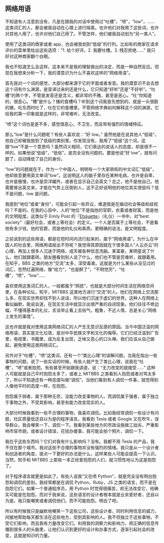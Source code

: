 <div class="inner">
<h2>网络用语</h2>
<p>不知道有人注意到没有，凡是在跟我的对话中使用过“吐槽”，“喷”，“low”，…… 这类词汇的人，都会被我自动在心理上进行隔离。也许他们对我用了这些词，也许对其他人用了，也许对他们自己用了。不管怎样，他们被我自动划为“另一类人”。</p>
<p>使用了这类词的商家或者 app，也会被我划到“低级”的行列。比如有的商家在请求评价的菜单里给出这些选项：“1. 给个好评。2. 我要吐槽。3. 残忍拒绝……” 我只好对这种商家翻个白眼。</p>
<p>我也不知道怎么会这样，这本来不是我的理智做出的决定，而是一种自然反应。但现在我想来分析一下，我的潜意识为什么不喜欢这样的“网络用语”。</p>
<p>首先我对一个词的感觉，大部分都来源于它的字面或者发音。我的潜意识不会去想这个词有什么渊源，是音译过来的还是什么，它只知道“好听”还是“不好听”。“吐槽”的两个字，不管是发音还是含义，都非常的不雅，甚至是恶心。“吐”你知道的，很恶心。“槽”是什么？猪的食槽吗？听到这个词我首先想到的，就是一头很脏的猪，吃东西时吐了，吐在它的食槽里。不管网络字典如何解释这个词的渊源，它给我的第一印象就是这样的，非常难听，无法改变。</p>
<p>“喷”这个词也是差不多，感觉很恶心，不卫生，而且带有强烈的情绪特征。</p>
<p>那么“low”是什么问题呢？有些人喜欢说：“好 low。” 虽然他是在说其他人“低级”，他自己却被我放到了低级的类别里。你发现没有，我用了“低级”这个词，这跟“low”不是一个意思吗？虽然词义相同，它们表达的说话人的态度，却是很不一样的。如果他说“低级”，“低俗”，是完全没有问题的。要是他说“好 low”，就有问题了，自动降低了自己的身份。</p>
<p>“low”的问题就在于，作为一个中国人，明明有一个大家熟知的中文词汇“低级”，他却故意要用英文单词“low”。这说明这人的脑子里存在某种毛病，也许是自卑，也许是傲慢，也许是崇洋媚外，或者在显示自己会英文？总之，他不是他自己。他需要冒出英文来，才能在气势上压倒别人，这不正好说明他的地位其实很低吗？低不是问题，low 是问题。</p>
<p>我提到“地位”或者“身份”，可能会引起一些异议，难道我是在煽动社会等级和歧视吗？不是的。在我的心目中，人的“地位”不是指他的官职，衣着或者财富，而是他的文明程度。这类似于 Emily Post 的『<a href="https://en.wikipedia.org/wiki/Etiquette">Etiquette</a>』（礼仪）一书中，对“best society”（最好社会，或者上等社会）的定义。一个人是否属于上等社会，不是看他有多少钱，他的官爵，而是他的礼仪和素质。更精确的说法，是文明程度。</p>
<p>之前说到的这些用语，都是在短时间内流行起来的，属于“网络用语”。为什么在中国人的社会里，网络用语层出不穷呢？我觉得其原因就在于很多国人“人云亦云”的心理，再加上很多人沉迷于网络，成天被各种信息洗脑。某富豪，某明星说了什么，他们就跟着转。朋友圈看到别人说了什么，他们也不管是否难听，就跟着用。在知乎，BBS 之类的地方“交流”太多，深受毒害。这就是为什么某些从没见过的词汇，忽然红遍网络，像“给力”，“也是醉了”，“不明觉厉”，“吐槽”，“喷”，“low”……</p>
<p>喜欢使用这类词汇的人，一般都属于“网民”，也就是大部分时间生活在网络空间里，在各种论坛，知乎，MITBBS 这类地方进行“交流”的人。他们在网络上交流那么多，在现实世界却找不到人说话，所以他们沉迷于虚幻的世界。这种人在网络上看似幽默，能说会道，在现实生活中就显示出很严重的自闭现象。他们往往不修边幅，不懂得基本的礼仪，言谈举止看上去俗气，粗鲁，不近人情，总是关心“网络上发生的事情”。</p>
<p>这也许就是我对使用这类网络词汇的人产生无意识反感的原因。当今中国泛滥的网络用语，其实是文化垃圾，是对中华民族文字和文化的侮辱。它们已经泛滥到广告里，电视里，书籍里，成为反复出现，乏味又恶心的口头禅。我们应该从自己做起，避免使用这类网络词汇。</p>
<p>另外对于“吐槽”，“喷”这类词，还有一个“类比心理”的误解问题。当我在指出一些事物的问题，说了一些实话的时候，有些人就产生了类比心理，说我在“吐槽”，“喷”或者抱怨。有些甚至开始跟我讲道，说：“无力改变的就接受……” 这种人可能就是自己平时抱怨太多了，或者上 MITBBS 之类看别人抱怨或者对骂太多了，所以不知道还有一种态度叫做“调侃”。当他们看到有人调侃一件事，就觉得别人像他平时的态度一样，在抱怨。</p>
<p>抱怨属于弱者，属于那种无奈，没能力改变事物的人。而调侃属于强者，属于独立于事物之外，不受其影响，甚至有能力改变现实的人。</p>
<p>大部分时候我看到一些不合理的事物，我喜欢调侃。比如我经常调侃一些设计有问题，社区质量低还自以为是的程序语言。我看到 Tesla 或者 Google 又在吹牛，误导群众，我会嘲笑一下，调侃一下。我看到某些地方的市政设施做工拙劣，严重影响市容市貌，或者设计错误，花钱办傻事，我可能会拍个照片，调侃一下。</p>
<p>我在乎这些东西吗？它们对我有什么影响吗？没有。我都不用 Tesla 的产品，我不住在那个城市。我对这些不合理的事物并没有强烈的情绪。我只是从一个设计者和创造者的角度，提点一下更好的办法是什么，这样某些人可能会提高一下认识。当然，知乎和 MITBBS 上那些一本正经爱抱怨的人们，就习惯性地认为这是抱怨了。</p>
<p>对于程序语言就更是如此了。有些人说我“又在喷 Python”，就是完全没有明白抱怨和调侃的差别。我经常都是在调侃 Python，Ruby，JS 之类的语言，而不是在抱怨它们。如果一个普通程序员，用 Python 时觉得很痛苦，却无法改变它，他确实可能是在抱怨。而对于我来说，这些语言的设计者根本就是业余爱好者，还自以为是。我只能嘲笑或者调侃他们，而不可能抱怨。明白了吧。</p>
<p>所以有时候我只是幽默地嘲笑一下这些公司，这些设计者，同时利用信息的威力，间接地帮助每天都生活在这些地方，受到其影响的人。我不但独立于这些事物，不受它们影响，而且我有力量改变它们。利用我的洞察力和影响力，把正确的信息传播到很多人的头脑里，让他们认识到更好的设计和办事方式，逐渐引起社会的改变，这就是知识的力量。</p>
</div>
<!--
<div class="ad-banner" style="margin-top: 5px">
<script async src="//pagead2.googlesyndication.com/pagead/js/adsbygoogle.js"></script>
<ins class="adsbygoogle"
                    style="display:inline-block;width:100%;height:90px"
                    data-ad-client="ca-pub-1331524016319584"
                    data-ad-slot="6657867155"></ins>
<script>(adsbygoogle = window.adsbygoogle || []).push({});</script>
</div>
<script data-ad-client="ca-pub-1331524016319584" async
            src="https://pagead2.googlesyndication.com/pagead/js/adsbygoogle.js">
</script>
        -->
    